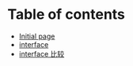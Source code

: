 # Table of contents

* [Initial page](README.md)
* [interface](interface.md)
* [interface 比较](interface-bi-jiao.md)

